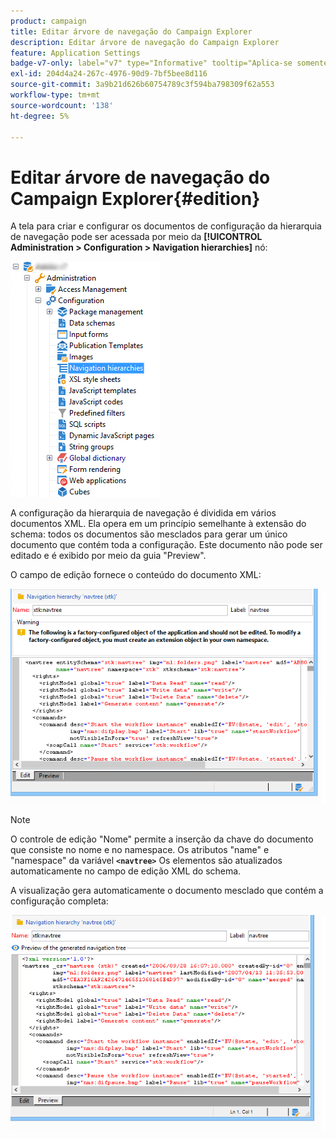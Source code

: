 ```yaml
---
product: campaign
title: Editar árvore de navegação do Campaign Explorer
description: Editar árvore de navegação do Campaign Explorer
feature: Application Settings
badge-v7-only: label="v7" type="Informative" tooltip="Aplica-se somente ao Campaign Classic v7"
exl-id: 204d4a24-267c-4976-90d9-7bf5bee8d116
source-git-commit: 3a9b21d626b60754789c3f594ba798309f62a553
workflow-type: tm+mt
source-wordcount: '138'
ht-degree: 5%

---
```



# Editar árvore de navegação do Campaign Explorer{#edition}

A tela para criar e configurar os documentos de configuração da hierarquia de navegação pode ser acessada por meio da **[!UICONTROL Administration > Configuration > Navigation hierarchies]** nó:

![](assets/d_ncs_integration_navigation_arbo.png)

A configuração da hierarquia de navegação é dividida em vários documentos XML. Ela opera em um princípio semelhante à extensão do schema: todos os documentos são mesclados para gerar um único documento que contém toda a configuração. Este documento não pode ser editado e é exibido por meio da guia &quot;Preview&quot;.

O campo de edição fornece o conteúdo do documento XML:

![](assets/d_ncs_integration_navigation_edit.png)

>[!NOTE]
>
>O controle de edição &quot;Nome&quot; permite a inserção da chave do documento que consiste no nome e no namespace. Os atributos &quot;name&quot; e &quot;namespace&quot; da variável **`<navtree>`** Os elementos são atualizados automaticamente no campo de edição XML do schema.

A visualização gera automaticamente o documento mesclado que contém a configuração completa:

![](assets/d_ncs_integration_navigation_preview.png)
